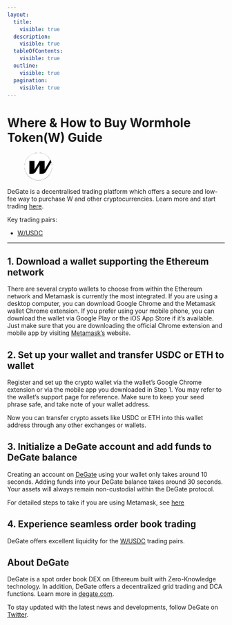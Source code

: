 ```yaml
---
layout:
  title:
    visible: true
  description:
    visible: true
  tableOfContents:
    visible: true
  outline:
    visible: true
  pagination:
    visible: true
---
```


# Where & How to Buy Wormhole Token(W) Guide

<figure><img src="../.gitbook/assets/w_0xb0ffa8000886e57f86dd5264b9582b2ad87b2b911718692212009.png" alt="W" width="64" style="border-radius: 50%;"><figcaption></figcaption></figure>

DeGate is a decentralised trading platform which offers a secure and low-fee way to purchase W and other cryptocurrencies. Learn more and start trading [here](https://app.degate.com/trade/USDC/0xb0ffa8000886e57f86dd5264b9582b2ad87b2b91?utm_source=howtobuy).&#x20;

Key trading pairs:

* [W/USDC](https://app.degate.com/trade/USDC/0xb0ffa8000886e57f86dd5264b9582b2ad87b2b91?utm_source=howtobuy)

***

## 1. Download a wallet supporting the Ethereum network

There are several crypto wallets to choose from within the Ethereum network and Metamask is currently the most integrated. If you are using a desktop computer, you can download Google Chrome and the Metamask wallet Chrome extension. If you prefer using your mobile phone, you can download the wallet via Google Play or the iOS App Store if it’s available. Just make sure that you are downloading the official Chrome extension and mobile app by visiting [Metamask’s](https://metamask.io/) website.

## 2. Set up your wallet and transfer USDC or ETH to wallet

Register and set up the crypto wallet via the wallet’s Google Chrome extension or via the mobile app you downloaded in Step 1. You may refer to the wallet’s support page for reference. Make sure to keep your seed phrase safe, and take note of your wallet address.&#x20;

Now you can transfer crypto assets like USDC or ETH into this wallet address through any other exchanges or wallets.

## 3. Initialize a DeGate account and add funds to DeGate balance

Creating an account on [DeGate](https://app.degate.com/?utm_source=W_howtobuy) using your wallet only takes around 10 seconds. Adding funds into your DeGate balance takes around 30 seconds. Your assets will always remain non-custodial within the DeGate protocol.

For detailed steps to take if you are using Metamask, see [here](https://docs.degate.com/v/product_en/main-features/wallet-connectivity/metamask)

## 4. Experience seamless order book trading

DeGate offers excellent liquidity for the [W/USDC](https://app.degate.com/trade/USDC/0xb0ffa8000886e57f86dd5264b9582b2ad87b2b91?utm_source=howtobuy) trading pairs.&#x20;

## About DeGate

DeGate is a spot order book DEX on Ethereum built with Zero-Knowledge technology. In addition, DeGate offers a decentralized grid trading and DCA functions.  Learn more in [degate.com](https://degate.com/?utm_source=W_howtobuy).

To stay updated with the latest news and developments, follow DeGate on [Twitter](https://twitter.com/degatedex).
